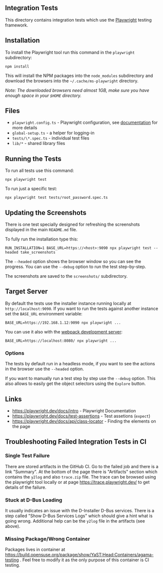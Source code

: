 ## Integration Tests

This directory contains integration tests which use the [Playwright](
https://playwright.dev/) testing framework.

## Installation

To install the Playwright tool run this command in the `playwright` subdirectory:

```shell
npm install
```

This will install the NPM packages into the `node_modules` subdirectory
and download the browsers into the `~/.cache/ms-playwright` directory.

*Note: The downloaded browsers need almost 1GB, make sure you have enough
space in your `$HOME` directory.*

## Files

- `playwright.config.ts` - Playwright configuration, see [documentation](
  https://playwright.dev/docs/test-configuration) for more details
- `global-setup.ts` - a helper for logging-in
- `tests/\*.spec.ts` - individual test files
- `lib/*` - shared library files

## Running the Tests

To run all tests use this command:

```
npx playwright test
```

To run just a specific test:

```
npx playwright test tests/root_password.spec.ts
```

## Updating the Screenshots

There is one test specially designed for refreshing the screenshots displayed
in the main `README.md` file.

To fully run the installation type this:

```
RUN_INSTALLATION=1 BASE_URL=https://<host>:9090 npx playwright test --headed take_screenshots
```

The `--headed` option shows the browser window so you can see the progress.
You can use the `--debug` option to run the test step-by-step.

The screenshots are saved to the `screenshots/` subdirectory.

## Target Server

By default the tests use the installer instance running locally at
`http://localhost:9090`. If you want to run the tests against
another instance set the `BASE_URL` environment variable:

```
BASE_URL=https://192.168.1.12:9090 npx playwright ...
```

You can use it also with the [webpack development server](
../web/README.md#using-a-development-server):

```
BASE_URL=https://localhost:8080/ npx playwright ...
```

### Options

The tests by default run in a headless mode, if you want to see the actions
in the browser use the `--headed` option.

If you want to manually run a test step by step use the `--debug` option. This
also allows to easily get the object selectors using the `Explore` button.

## Links

- https://playwright.dev/docs/intro - Playwright Documentation
- https://playwright.dev/docs/test-assertions - Test assetions (`expect`)
- https://playwright.dev/docs/api/class-locator - Finding the elements on the page

## Troubleshooting Failed Integration Tests in CI

### Single Test Failure

There are stored artifacts in the GitHub CI. Go to the failed job and there is
a link "Summary". At the bottom of the page there is "Artifacts" section which
contains the `y2log` and also `trace.zip` file. The trace can be browsed using
the playwright tool locally or at page https://trace.playwright.dev/ to get
details of the failure.

### Stuck at D-Bus Loading

It usually indicates an issue with the D-Installer D-Bus services. There is a step
called "Show D-Bus Services Logs" which should give a hint what is going wrong.
Additional help can be the `y2log` file in the artifacts (see above).

### Missing Package/Wrong Container

Packages lives in container at https://build.opensuse.org/package/show/YaST:Head:Containers/agama-testing .
Feel free to modify it as the only purpose of this container is CI testing.

